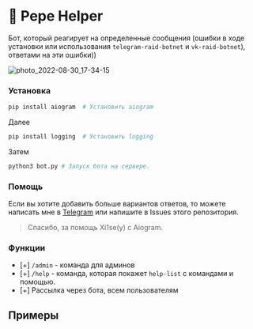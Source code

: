 # 🐸 Pepe Helper
Бот, который реагирует на определенные сообщения (ошибки в ходе установки или использования ```telegram-raid-botnet``` и ```vk-raid-botnet```), ответами на эти ошибки))


![photo_2022-08-30_17-34-15](https://user-images.githubusercontent.com/85753549/187475924-369c6d4e-94ad-4204-9e55-6aa9b7767040.jpg)


### Установка

```bash
pip install aiogram  # Установить aiogram
```

Далее

```bash
pip install logging  # Установить logging
```

Затем

```bash
python3 bot.py # Запуск бота на сервере.
```

### Помощь
Если вы хотите добавить больше вариантов ответов, то можете написать мне в [Telegram](https://t.me/qqCommit) или напишите в Issues этого репозитория.


> Спасибо, за помощь Xi1se(y) с Aiogram.

### Функции

- [+] ```/admin``` - команда для админов
- [+] ```/help``` - команда, которая покажет ```help-list``` с командами и помощью.
- [+] Рассылка через бота, всем пользователям


## Примеры

```python

```
